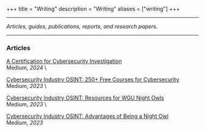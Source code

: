 +++
title = "Writing"
description = "Writing"
aliases = ["writing"]
+++

---

*Articles, guides, publications, reports, and research papers.*

---


### Articles


[A Certification for Cybersecurity Investigation](https://medium.com/@noahsec/a-certification-for-cybersecurity-investigation-5915222cecbf) \
Medium, *2024* \


[Cybersecurity Industry OSINT: 250+ Free Courses for Cybersecurity](https://medium.com/@noahsec/free-courses-for-cyber-c2979ad3c9ee) \
Medium, *2023* \


[Cybersecurity Industry OSINT: Resources for WGU Night Owls](https://medium.com/@noahsec/free-and-discount-resources-for-wgu-cybersecurity-students-1ae2648d7730) \
Medium, *2023* \


[Cybersecurity Industry OSINT: Advantages of Being a Night Owl](https://medium.com/@noahsec/could-you-be-a-night-owl-too-54e1586e1e80) \
Medium, *2023* 
